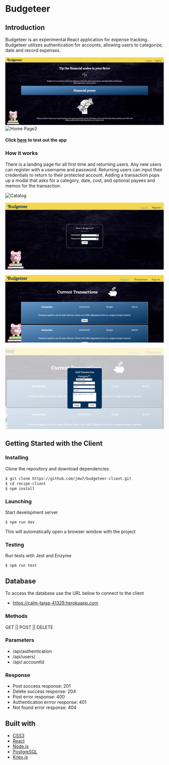 # Budgeteer

## Introduction
Budgeteer is an experimental React application for expense tracking. 
Budgeteer utilizes authentication for accounts, allowing users to categorize, date and record expenses.

![Home Page](./public/images/home.png)
![Home Page2](./public/images/home2.png)

#### Click [here](https://budgeteer-app.now.sh/) to test out the app 

### How it works
There is a landing page for all first time and returning users. Any new users can register with a username and password.
Returning users can input their credentials to return to their protected account. 
Adding a transaction pops up a modal that asks for a category, date, cost, and optional payees and memos for the transaction.

![Catalog](./public/images/catalog.jpg)

![Login](./public/images/login.png)

![Account Page](./public/images/account.png)

![Add Transaction](./public/images/add-transaction.png)


## Getting Started with the Client
### Installing
Clone the repository and download dependencies.
```
$ git clone https://github.com/jmw7/budgeteer-client.git
$ cd recipe-client
$ npm install
```

### Launching
Start development server
```
$ npm run dev
```
This will automatically open a browser window with the project

### Testing
Run tests with Jest and Enzyme
```
$ npm run test
```

## Database
To access the database use the URL below to connect to the client
 - https://calm-taiga-41329.herokuapp.com

### Methods
  GET || POST || DELETE

### Parameters
 - /api/authentication
 - /api/users/
 - /api/:accountId

### Response
 - Post success response: 201
 - Delete success response: 204
 - Post error response: 400
 - Authentication errror response: 401
 - Not found error response: 404

## Built with
 - [CSS3](https://developer.mozilla.org/en-US/docs/Web/CSS/CSS3)
 - [React](https://reactjs.org/)
 - [Node.js](https://nodejs.org/en/)
 - [PostgreSQL](https://www.postgresql.org/)
 - [Knex.js](http://knexjs.org/)
